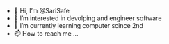 - 👋 Hi, I’m @SariSafe
- 👀 I’m interested in devolping and engineer software
- 🌱 I’m currently learning computer scince 2nd
- 📫 How to reach me ... 

<!---
SariSafe/SariSafe is a ✨ special ✨ repository because its `README.md` (this file) appears on your GitHub profile.
You can click the Preview link to take a look at your changes.
--->
